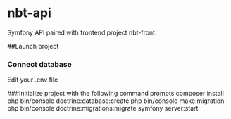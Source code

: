 # nbt-api
Symfony API paired with frontend project nbt-front.

##Launch project
### Connect database
Edit your .env file

###Initialize project with the following command prompts
composer install
php bin/console doctrine:database:create
php bin/console make:migration
php bin/console doctrine:migrations:migrate
symfony server:start
